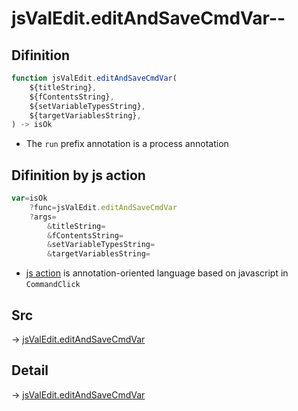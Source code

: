 # jsValEdit.editAndSaveCmdVar--

## Difinition

```js.js
function jsValEdit.editAndSaveCmdVar(
	${titleString},
	${fContentsString},
	${setVariableTypesString},
	${targetVariablesString},
) -> isOk
```

- The `run` prefix annotation is a process annotation


## Difinition by js action

```js.js
var=isOk
	?func=jsValEdit.editAndSaveCmdVar
	?args=
		&titleString=
		&fContentsString=
		&setVariableTypesString=
		&targetVariablesString=
```

- [js action](#) is annotation-oriented language based on javascript in `CommandClick`



## Src

-> [jsValEdit.editAndSaveCmdVar](https://github.com/puutaro/CommandClick/blob/master/app/src/main/java/com/puutaro/commandclick/fragment_lib/terminal_fragment/js_interface/edit/JsValEdit.kt#L23)

## Detail

-> [jsValEdit.editAndSaveCmdVar](https://github.com/puutaro/CommandClick/blob/master/md/developer/js_interface/details/edit/JsValEdit/editAndSaveCmdVar.md)
